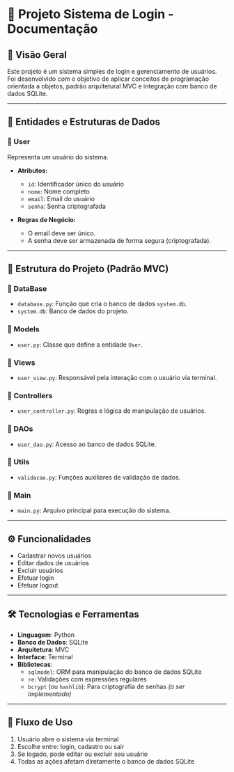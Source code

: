 # 🔐 Projeto Sistema de Login - Documentação

## 📌 Visão Geral
Este projeto é um sistema simples de login e gerenciamento de usuários.  
Foi desenvolvido com o objetivo de aplicar conceitos de programação orientada a objetos, padrão arquitetural MVC e integração com banco de dados SQLite.

---

## 📂 Entidades e Estruturas de Dados

### 👤 User
Representa um usuário do sistema.

- **Atributos:**
  - `id`: Identificador único do usuário
  - `nome`: Nome completo
  - `email`: Email do usuário
  - `senha`: Senha criptografada

- **Regras de Negócio:**
  - O email deve ser único.
  - A senha deve ser armazenada de forma segura (criptografada).

---

## 📁 Estrutura do Projeto (Padrão MVC)

### 📂 DataBase
- `database.py`: Função que cria o banco de dados `system.db`.
- `system.db`: Banco de dados do projeto.

### 📂 Models
- `user.py`: Classe que define a entidade `User`.

### 📂 Views
- `user_view.py`: Responsável pela interação com o usuário via terminal.

### 📂 Controllers
- `user_controller.py`: Regras e lógica de manipulação de usuários.

### 📂 DAOs
- `user_dao.py`: Acesso ao banco de dados SQLite.

### 📂 Utils
- `validacao.py`: Funções auxiliares de validação de dados.

### 📂 Main
- `main.py`: Arquivo principal para execução do sistema.

---

## ⚙️ Funcionalidades

- Cadastrar novos usuários
- Editar dados de usuários
- Excluir usuários
- Efetuar login
- Efetuar logout

---

## 🛠️ Tecnologias e Ferramentas

- **Linguagem**: Python
- **Banco de Dados**: SQLite
- **Arquitetura**: MVC
- **Interface**: Terminal
- **Bibliotecas**:
  - `sqlmodel`: ORM para manipulação do banco de dados SQLite
  - `re`: Validações com expressões regulares
  - `bcrypt` (ou `hashlib`): Para criptografia de senhas *(a ser implementado)*

---

## 🔄 Fluxo de Uso

1. Usuário abre o sistema via terminal
2. Escolhe entre: login, cadastro ou sair
3. Se logado, pode editar ou excluir seu usuário
4. Todas as ações afetam diretamente o banco de dados SQLite